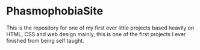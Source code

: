# PhasmophobiaSite

This is the repository for one of my first ever little projects based heavily on HTML, CSS and web design mainly, 
this is one of the first projects I ever finished from being self taught.
